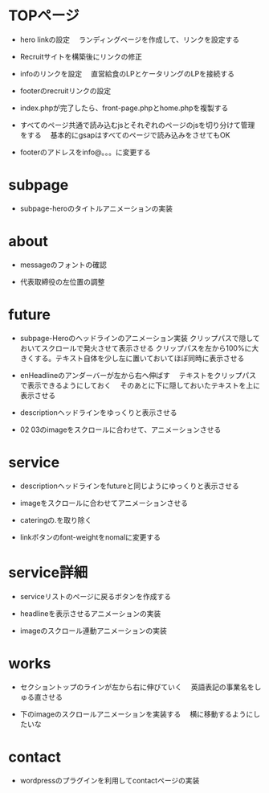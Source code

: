 # TOPページ

- hero linkの設定
　ランディングページを作成して、リンクを設定する

<!-- - informationセクションのホバーする前まですこし黒くフィルターをかけて、ホバーしたときに明るくなるように変更 -->


- Recruitサイトを構築後にリンクの修正

- infoのリンクを設定
　直営給食のLPとケータリングのLPを接続する

- footerのrecruitリンクの設定

- index.phpが完了したら、front-page.phpとhome.phpを複製する

- すべてのページ共通で読み込むjsとそれぞれのページのjsを切り分けて管理をする
　基本的にgsapはすべてのページで読み込みをさせてもOK

- footerのアドレスをinfo@。。。に変更する

# subpage

- subpage-heroのタイトルアニメーションの実装




# about

- messageのフォントの確認

- 代表取締役の左位置の調整



# future

- subpage-Heroのヘッドラインのアニメーション実装
  クリップパスで隠しておいてスクロールで発火させて表示させる
  クリップパスを左から100%に大きくする。テキスト自体を少し左に置いておいてほぼ同時に表示させる

- enHeadlineのアンダーバーが左から右へ伸ばす
　テキストをクリップパスで表示できるようにしておく
　そのあとに下に隠しておいたテキストを上に表示させる

- descriptionヘッドラインをゆっくりと表示させる

- 02 03のimageをスクロールに合わせて、アニメーションさせる

# service

- descriptionヘッドラインをfutureと同じようにゆっくりと表示させる

- imageをスクロールに合わせてアニメーションさせる

- cateringの.を取り除く

- linkボタンのfont-weightをnomalに変更する

# service詳細

- serviceリストのページに戻るボタンを作成する

- headlineを表示させるアニメーションの実装

- imageのスクロール連動アニメーションの実装

# works

- セクショントップのラインが左から右に伸びていく
　英語表記の事業名をしゅる直させる

- 下のimageのスクロールアニメーションを実装する
　横に移動するようにしたいな

# contact

- wordpressのプラグインを利用してcontactページの実装